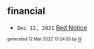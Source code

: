 ## financial


* <code>Dec 12, 2021</code> [Red Notice](2021-12-15T21-11-09-red-notice.md)

<sup><sub>generated 12 Mar 2022 13:24:55 by <a href='https://github.com/senorprogrammer/til'>til</a></sub></sup>
